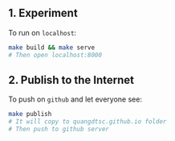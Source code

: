 ## 1. Experiment

To run on `localhost`:
```bash
make build && make serve
# Then open localhost:8000
```


## 2. Publish to the Internet
To push on `github` and let everyone see:
```bash
make publish
# It will copy to quangdtsc.github.io folder
# Then push to github server
```